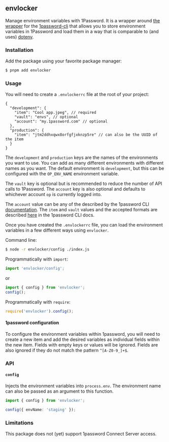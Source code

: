 ## envlocker

Manage environment variables with 1Password. It is a wrapper around
[the wrapper](https://github.com/1Password/op-js) for the
[1password-cli](https://developer.1password.com/docs/cli/get-started/)
that allows you to store environment variables in 1Password and load them in a
way that is comparable to (and uses)
[dotenv](https://github.com/motdotla/dotenv).

### Installation

Add the package using your favorite package manager:

```bash
$ pnpm add envlocker
```

### Usage

You will need to create a `.envlockerrc` file at the root of your project:

```jsonc
{
  "development": {
    "item": "Cool app.jpeg", // required
    "vault": "envs", // optional
    "account": "my.1password.com" // optional
  },
  "production": {
    "item": "jtm2ddhxqwx8orfgfjxknzp5re" // can also be the UUID of the item
  }
}
```

The `development` and `production` keys are the names of the environments you
want to use. You can add as many different environments with different names as
you want. The default environment is `development`, but this can be configured
with the `OP_ENV_NAME` environment variable.

The `vault` key is optional but is recommended to reduce the number of
API calls to 1Password. The `account` key is also optional and defaults to
whichever account `op` is currently logged into.

The `account` value can be any of the described by the 1password CLI
[documentation](https://github.com/motdotla/dotenv). The `item` and `vault`
values and the accepted formats are described
[here](https://developer.1password.com/docs/cli/reference/management-commands/item)
in the 1password CLI docs.

Once you have created the `.envlockerrc` file, you can load the environment
variables in a few different ways using `envlocker`.

Command line:

```bash
$ node -r envlocker/config ./index.js
```

Programmatically with `import`:

```ts
import 'envlocker/config';
```

or

```ts
import { config } from 'envlocker';
config();
```

Programmatically with `require`:

```ts
require('envlocker').config();
```

#### 1password configuration

To configure the environment variables within 1password, you will need to create
a new item and add the desired variables as individual fields within the new
item. Fields with empty keys or values will be ignored. Fields are also ignored
if they do not match the pattern `^[A-Z0-9_]+$`.

### API

#### `config`

Injects the environment variables into `process.env`. The environment name can
also be passed as an argument to this function.

```ts
import { config } from 'envlocker';

config({ envName: 'staging' });
```

### Limitations

This package does not (yet) support 1password Connect Server access.
